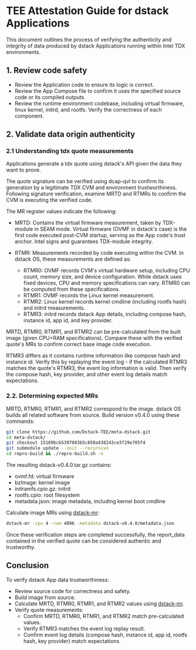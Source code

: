 # TEE Attestation Guide for dstack Applications

This document outlines the process of verifying the authenticity and integrity of data produced by dstack Applications running within Intel TDX environments.

## 1. Review code safety

- Review the Application code to ensure its logic is correct.
- Review the App Compose file to confirm it uses the specified source code or its compiled outputs.
- Review the runtime environment codebase, including virtual firmware, linux kernel, initrd, and rootfs. Verify the correctness of each component.

## 2. Validate data origin authenticity
### 2.1 Understanding tdx quote measurements

Applications generate a tdx quote using dstack's API given the data they want to prove.

The quote signature can be verified using dcap-qvl to confirm its generation by a legitimate TDX CVM and environment trustworthiness.
Following signature verification, examine MRTD and RTMRs to confirm the CVM is executing the verified code.

The MR register values indicate the following:

- MRTD: Contains the virtual firmware measurement, taken by TDX-module in SEAM mode. Virtual firmware (OVMF in dstack's case) is the first code executed post-CVM startup, serving as the App code's trust anchor. Intel signs and guarantees TDX-module integrity.

- RTMR: Measurements recorded by code executing within the CVM. In dstack OS, these measurements are defined as:

    - RTMR0: OVMF records CVM's virtual hardware setup, including CPU count, memory size, and device configuration. While dstack uses fixed devices, CPU and memory specifications can vary. RTMR0 can be computed from these specifications.
    - RTMR1: OVMF records the Linux kernel measurement.
    - RTMR2: Linux kernel records kernel cmdline (including rootfs hash) and initrd measurements.
    - RTMR3: initrd records dstack App details, including compose hash, instance id, app id, and key provider.

MRTD, RTMR0, RTMR1, and RTMR2 can be pre-calculated from the built image (given CPU+RAM specifications). Compare these with the verified quote's MRs to confirm correct base image code execution.

RTMR3 differs as it contains runtime information like compose hash and instance id. Verify this by replaying the event log - if the calculated RTMR3 matches the quote's RTMR3, the event log information is valid. Then verify the compose hash, key provider, and other event log details match expectations.

### 2.2. Determining expected MRs
MRTD, RTMR0, RTMR1, and RTMR2 correspond to the image. dstack OS builds all related software from source.
Build version v0.4.0 using these commands:
```bash
git clone https://github.com/Dstack-TEE/meta-dstack.git
cd meta-dstack/
git checkout 15189bcb5397083b5c650a438243ce3f29e705f4
git submodule update --init --recursive
cd repro-build && ./repro-build.sh -n
```

The resulting dstack-v0.4.0.tar.gz contains:

- ovmf.fd: virtual firmware
- bzImage: kernel image
- initramfs.cpio.gz: initrd
- rootfs.cpio: root filesystem
- metadata.json: image metadata, including kernel boot cmdline

Calculate image MRs using [dstack-mr](https://github.com/kvinwang/dstack-mr):
```bash
dstack-mr -cpu 4 -ram 4096 -metadata dstack-v0.4.0/metadata.json
```

Once these verification steps are completed successfully, the report_data contained in the verified quote can be considered authentic and trustworthy.

## Conclusion

To verify dstack App data trustworthiness:

- Review source code for correctness and safety.
- Build image from source.
- Calculate MRTD, RTMR0, RTMR1, and RTMR2 values using [dstack-mr](https://github.com/kvinwang/dstack-mr).
- Verify quote measurements:
    - Confirm MRTD, RTMR0, RTMR1, and RTMR2 match pre-calculated values.
    - Verify RTMR3 matches the event log replay result.
    - Confirm event log details (compose hash, instance id, app id, rootfs hash, key provider) match expectations.
